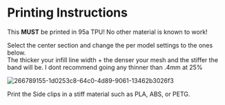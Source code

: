 # Printing Instructions

This **MUST** be printed in 95a TPU! No other material is known to work!

Select the center section and change the per model settings to the ones below.  
The thicker your infill line width + the denser your mesh and the stiffer the band will be. I dont recommend going any thinner than .4mm at 25%

![266789155-1d0253c8-64c0-4d89-9061-13462b3026f3](https://github.com/CapraAudio/CapraStrapra-Beyerdynamic/assets/122894651/793528b9-bd1a-4f2d-9458-075f85c507bf)

Print the Side clips in a stiff material such as PLA, ABS, or PETG.

